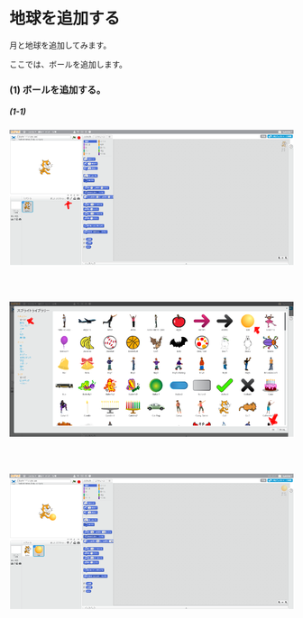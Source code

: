 # 地球を追加する

月と地球を追加してみます。



ここでは、ボールを追加します。

### (1) ボールを追加する。

##### (1-1)
![](c001.png)

<br>
<br>

![](c002.png)

<br>
<br>

![](c003.png)

<br>